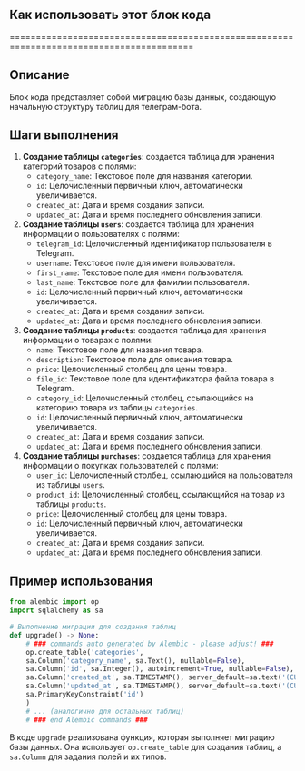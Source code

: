 ## Как использовать этот блок кода
=========================================================================================

Описание
-------------------------
Блок кода представляет собой миграцию базы данных, создающую начальную структуру таблиц для телеграм-бота.

Шаги выполнения
-------------------------
1. **Создание таблицы `categories`**: создается таблица для хранения категорий товаров с полями:
    - `category_name`: Текстовое поле для названия категории.
    - `id`: Целочисленный первичный ключ, автоматически увеличивается.
    - `created_at`: Дата и время создания записи.
    - `updated_at`: Дата и время последнего обновления записи.
2. **Создание таблицы `users`**: создается таблица для хранения информации о пользователях с полями:
    - `telegram_id`: Целочисленный идентификатор пользователя в Telegram.
    - `username`: Текстовое поле для имени пользователя.
    - `first_name`: Текстовое поле для имени пользователя.
    - `last_name`: Текстовое поле для фамилии пользователя.
    - `id`: Целочисленный первичный ключ, автоматически увеличивается.
    - `created_at`: Дата и время создания записи.
    - `updated_at`: Дата и время последнего обновления записи.
3. **Создание таблицы `products`**: создается таблица для хранения информации о товарах с полями:
    - `name`: Текстовое поле для названия товара.
    - `description`: Текстовое поле для описания товара.
    - `price`: Целочисленный столбец для цены товара.
    - `file_id`: Текстовое поле для идентификатора файла товара в Telegram.
    - `category_id`: Целочисленный столбец, ссылающийся на категорию товара из таблицы `categories`.
    - `id`: Целочисленный первичный ключ, автоматически увеличивается.
    - `created_at`: Дата и время создания записи.
    - `updated_at`: Дата и время последнего обновления записи.
4. **Создание таблицы `purchases`**: создается таблица для хранения информации о покупках пользователей с полями:
    - `user_id`: Целочисленный столбец, ссылающийся на пользователя из таблицы `users`.
    - `product_id`: Целочисленный столбец, ссылающийся на товар из таблицы `products`.
    - `price`: Целочисленный столбец для цены товара.
    - `id`: Целочисленный первичный ключ, автоматически увеличивается.
    - `created_at`: Дата и время создания записи.
    - `updated_at`: Дата и время последнего обновления записи.

Пример использования
-------------------------

```python
from alembic import op
import sqlalchemy as sa

# Выполнение миграции для создания таблиц
def upgrade() -> None:
    # ### commands auto generated by Alembic - please adjust! ###
    op.create_table('categories',
    sa.Column('category_name', sa.Text(), nullable=False),
    sa.Column('id', sa.Integer(), autoincrement=True, nullable=False),
    sa.Column('created_at', sa.TIMESTAMP(), server_default=sa.text('(CURRENT_TIMESTAMP)'), nullable=False),
    sa.Column('updated_at', sa.TIMESTAMP(), server_default=sa.text('(CURRENT_TIMESTAMP)'), nullable=False),
    sa.PrimaryKeyConstraint('id')
    )
    # ... (аналогично для остальных таблиц)
    # ### end Alembic commands ###
```

В коде `upgrade` реализована функция, которая выполняет миграцию базы данных. Она использует `op.create_table` для создания таблиц, а `sa.Column` для задания полей и их типов.